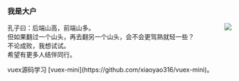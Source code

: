 ### 我是大户

<img align="right" src="https://github-readme-stats.vercel.app/api?username=sofish&show_icons=true&icon_color=0366d6&text_color=24292e&bg_color=ffffff&hide_title=true" />

孔子曰：后端山高，前端山多。<br />
但如果翻过一个山头，再去翻另一个山头，会不会更驾熟就轻一些？<br />
不论成败，我想试试。<br />
希望有更多人结伴同行。<br />
<p></p>
vuex源码学习 [vuex-mini](https://github.com/xiaoyao316/vuex-mini)。

